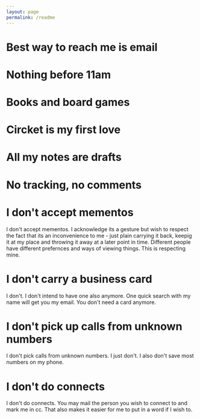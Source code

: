 ```yaml
---
layout: page
permalink: /readme
---
```



# Best way to reach me is email
# Nothing before 11am
# Books and board games
# Circket is my first love
# All my notes are drafts
# No tracking, no comments



# I don't accept mementos

I don't accept mementos. I acknowledge its a gesture but wish to respect the fact that its an inconvenience to me - just plain carrying it back, keepig it at my place and throwing it away at a later point in time.  Different people have different prefernces and ways of viewing things. This is respecting mine. 

# I don't carry a business card

I don't. I don't intend to have one also anymore. One quick search with my name will get you my email. You don't need a card anymore. 

# I don't pick up calls from unknown numbers

 I don't pick calls from unknown numbers. I just don't. I also don't save most numbers on my phone. 

# I don't do connects

I don't do connects. You may mail the person you wish to connect to and mark me in cc. That also makes it easier for me to put in a word if I wish to. 




